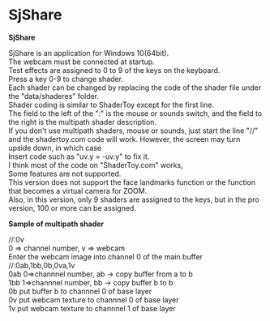# SjShare

**SjShare**

SjShare is an application for Windows 10(64bit).  
The webcam must be connected at startup.  
Test effects are assigned to 0 to 9 of the keys on the keyboard.  
Press a key 0-9 to change shader.  
Each shader can be changed by replacing the code of the shader file under the "data/shaderes" folder.  
Shader coding is similar to ShaderToy except for the first line.  
The field to the left of the ":" is the mouse or sounds switch, and the field to the right is the multipath shader description.  
If you don't use multipath shaders, mouse or sounds, just start the line "//" and the shadertoy.com code will work.
However, the screen may turn upside down, in which case  
Insert code such as "uv.y = -uv.y" to fix it.  
I think most of the code on "ShaderToy.com" works,  
Some features are not supported.  
This version does not support the face landmarks function or the function that becomes a virtual camera for ZOOM.  
Also, in this version, only 9 shaders are assigned to the keys, but in the pro version, 100 or more can be assigned. 

**Sample of multipath shader**    

//:0v  
0 => channel number, v => webcam  
Enter the webcam image into channel 0 of the main buffer  
 //:0ab,1bb,0b,0va,1v  
       0ab       0=>channnel number, ab -> copy buffer from a to b  
       1bb       1=>channnel number, bb -> copy buffer b to b  
        0b       put buffer b to channnel 0 of base layer  
        0v       put webcam texture to channnel 0 of base layer  
        1v       put webcam texture to channnel 1 of base layer  


  
